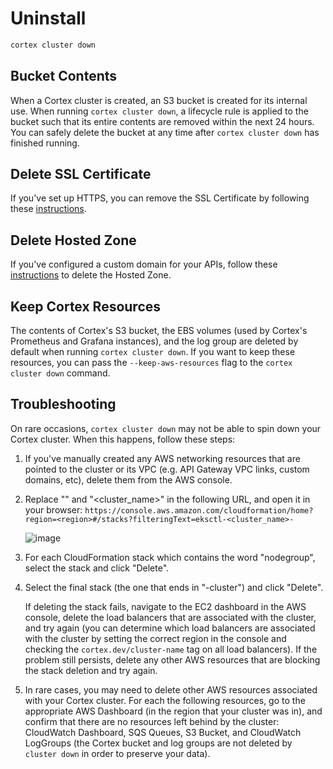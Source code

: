 # Uninstall

```bash
cortex cluster down
```

## Bucket Contents

When a Cortex cluster is created, an S3 bucket is created for its internal use. When running `cortex cluster down`, a lifecycle rule is applied to the bucket such that its entire contents are removed within the next 24 hours. You can safely delete the bucket at any time after `cortex cluster down` has finished running.

## Delete SSL Certificate

If you've set up HTTPS, you can remove the SSL Certificate by following these [instructions](../networking/https.md#cleanup).

## Delete Hosted Zone

If you've configured a custom domain for your APIs, follow these [instructions](../networking/custom-domain.md#cleanup) to delete the Hosted Zone.

## Keep Cortex Resources

The contents of Cortex's S3 bucket, the EBS volumes (used by Cortex's Prometheus and Grafana instances), and the log group are deleted by default when running `cortex cluster down`. If you want to keep these resources, you can pass the `--keep-aws-resources` flag to the `cortex cluster down` command.

## Troubleshooting

On rare occasions, `cortex cluster down` may not be able to spin down your Cortex cluster. When this happens, follow
these steps:

1. If you've manually created any AWS networking resources that are pointed to the cluster or its VPC (e.g. API Gateway
   VPC links, custom domains, etc), delete them from the AWS console.

1. Replace "<region>" and "<cluster_name>" in the following URL, and open it in your
   browser: `https://console.aws.amazon.com/cloudformation/home?region=<region>#/stacks?filteringText=eksctl-<cluster_name>-`

   ![image](https://user-images.githubusercontent.com/808475/97790394-963b4880-1b85-11eb-8e27-ba5a551606b3.png)

1. For each CloudFormation stack which contains the word "nodegroup", select the stack and click "Delete".

1. Select the final stack (the one that ends in "-cluster") and click "Delete".

   If deleting the stack fails, navigate to the EC2 dashboard in the AWS console, delete the load balancers that are
   associated with the cluster, and try again (you can determine which load balancers are associated with the cluster by
   setting the correct region in the console and checking the `cortex.dev/cluster-name` tag on all load balancers). If
   the problem still persists, delete any other AWS resources that are blocking the stack deletion and try again.

1. In rare cases, you may need to delete other AWS resources associated with your Cortex cluster. For each the following
   resources, go to the appropriate AWS Dashboard (in the region that your cluster was in), and confirm that there are
   no resources left behind by the cluster: CloudWatch Dashboard, SQS Queues, S3 Bucket, and CloudWatch LogGroups (the
   Cortex bucket and log groups are not deleted by `cluster down` in order to preserve your data).
